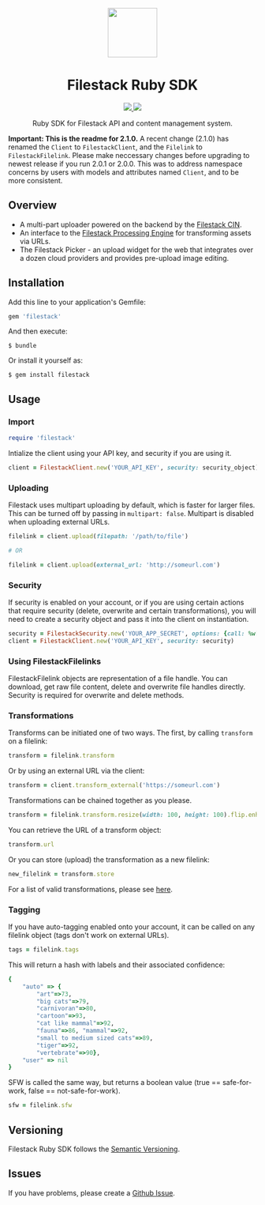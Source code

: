 <p align="center"><img src="https://filestack.com/themes/filestack/assets/images/press-articles/color.svg" align="center" width="100"/></p>
<h1 align="center">Filestack Ruby SDK</h1>
<p align="center">
  <a href="https://travis-ci.org/filestack/filestack-ruby.svg?branch=master">
    <img src="https://img.shields.io/travis/filestack/filestack-ruby/master.svg?longCache=true&style=flat-square">
  </a>
  <a href="https://coveralls.io/github/filestack/filestack-ruby?branch=master">
    <img src="https://img.shields.io/coveralls/github/filestack/filestack-ruby/master.svg?longCache=true&style=flat-square">
  </a>
</p>
<p align="center">
Ruby SDK for Filestack API and content management system.
</p>

**Important: This is the readme for 2.1.0.**
A recent change (2.1.0) has renamed the `Client` to `FilestackClient`, and the `Filelink` to `FilestackFilelink`. Please make neccessary changes before upgrading to newest release if you run 2.0.1 or 2.0.0. This was to address namespace concerns by users with models and attributes named `Client`, and to be more consistent.

## Overview

* A multi-part uploader powered on the backend by the [Filestack CIN](https://www.filestack.com/products/content-ingestion-network).
* An interface to the [Filestack Processing Engine](https://www.filestack.com/docs/image-transformations) for transforming assets via URLs.
* The Filestack Picker - an upload widget for the web that integrates over a dozen cloud providers and provides pre-upload image editing.

## Installation

Add this line to your application's Gemfile:

```ruby
gem 'filestack'
```

And then execute:

    $ bundle

Or install it yourself as:

    $ gem install filestack

## Usage

### Import
```ruby
require 'filestack'
```
Intialize the client using your API key, and security if you are using it.
```ruby
client = FilestackClient.new('YOUR_API_KEY', security: security_object)
```
### Uploading
Filestack uses multipart uploading by default, which is faster for larger files. This can be turned off by passing in ```multipart: false```. Multipart is disabled when uploading external URLs.
```ruby
filelink = client.upload(filepath: '/path/to/file')

# OR

filelink = client.upload(external_url: 'http://someurl.com')
```

### Security
If security is enabled on your account, or if you are using certain actions that require security (delete, overwrite and certain transformations), you will need to create a security object and pass it into the client on instantiation.

```ruby
security = FilestackSecurity.new('YOUR_APP_SECRET', options: {call: %w[read store pick]})
client = FilestackClient.new('YOUR_API_KEY', security: security)
```

### Using FilestackFilelinks
FilestackFilelink objects are representation of a file handle. You can download, get raw file content, delete and overwrite file handles directly. Security is required for overwrite and delete methods.

### Transformations
Transforms can be initiated one of two ways. The first, by calling ```transform``` on a filelink:

```ruby
transform = filelink.transform
```

Or by using an external URL via the client:

```ruby
transform = client.transform_external('https://someurl.com')
```

Transformations can be chained together as you please.

```ruby
transform = filelink.transform.resize(width: 100, height: 100).flip.enhance
```

You can retrieve the URL of a transform object:

```ruby
transform.url
```

Or you can store (upload) the transformation as a new filelink:

```ruby
new_filelink = transform.store
```

For a list of valid transformations, please see [here](https://www.filestack.com/docs/image-transformations).

### Tagging

If you have auto-tagging enabled onto your account, it can be called on any filelink object (tags don't work on external URLs).

```ruby
tags = filelink.tags
```

This will return a hash with labels and their associated confidence:

```ruby
{
    "auto" => {
        "art"=>73,
        "big cats"=>79,
        "carnivoran"=>80,
        "cartoon"=>93,
        "cat like mammal"=>92,
        "fauna"=>86, "mammal"=>92,
        "small to medium sized cats"=>89,
        "tiger"=>92,
        "vertebrate"=>90},
    "user" => nil
}
```

SFW is called the same way, but returns a boolean value (true == safe-for-work, false == not-safe-for-work).

```ruby
sfw = filelink.sfw
```

## Versioning

Filestack Ruby SDK follows the [Semantic Versioning](http://semver.org/).

## Issues

If you have problems, please create a [Github Issue](https://github.com/filestack/filestack-ruby/issues).

